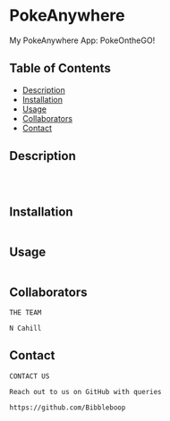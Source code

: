 # PokeAnywhere
My PokeAnywhere App: PokeOntheGO!


## Table of Contents

- [Description](#description)
- [Installation](#installation)
- [Usage](#usage)
- [Collaborators](#collaborators)
- [Contact](#contact)

## Description

```



```

## Installation

```

```

## Usage

```

```

## Collaborators

```
THE TEAM

N Cahill

```

## Contact

```
CONTACT US

Reach out to us on GitHub with queries 

https://github.com/Bibbleboop

```
